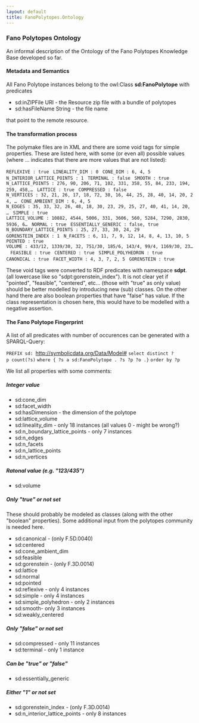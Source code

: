 ```yaml
---
layout: default
title: FanoPolytopes.Ontology
---
```


### Fano Polytopes Ontology

An informal description of the Ontology of the Fano Polytopes Knowledge Base developed so far.

#### Metadata and Semantics

All Fano Polytope instances belong to the owl:Class **sd:FanoPolytope** with predicates

-   sd:inZIPFile URI - the Resource zip file with a bundle of polytopes
-   sd:hasFileName String - the file name

that point to the remote resource.

#### The transformation process

The polymake files are in XML and there are some void tags for simple properties. These are listed here, with some (or even all) possible values (where … indicates that there are more values that are not listed):

`REFLEXIVE : true `
`LINEALITY_DIM : 0 `
`CONE_DIM : 6, 4, 5 `
`N_INTERIOR_LATTICE_POINTS : 1 `
`TERMINAL : false `
`SMOOTH : true `
`N_LATTICE_POINTS : 276, 90, 206, 71, 102, 331, 358, 55, 84, 233, 194, 259, 458,… `
`LATTICE : true `
`COMPRESSED : false `
`N_VERTICES : 32, 21, 26, 17, 18, 72, 30, 16, 44, 25, 28, 40, 14, 20, 24, … `
`CONE_AMBIENT_DIM : 6, 4, 5 `
`N_EDGES : 35, 33, 32, 26, 48, 18, 30, 23, 29, 25, 27, 40, 41, 14, 20, … `
`SIMPLE : true `
`LATTICE_VOLUME : 10882, 4544, 5006, 331, 3606, 560, 5284, 7290, 2830, 5936, 6… `
`NORMAL : true `
`ESSENTIALLY_GENERIC : false, true `
`N_BOUNDARY_LATTICE_POINTS : 25, 27, 33, 30, 24, 29 `
`GORENSTEIN_INDEX : 1 `
`N_FACETS : 6, 11, 7, 9, 12, 14, 8, 4, 13, 10, 5 `
`POINTED : true `
`VOLUME : 433/12, 1339/30, 32, 751/30, 185/6, 143/4, 99/4, 1169/30, 23… `
`FEASIBLE : true `
`CENTERED : true `
`SIMPLE_POLYHEDRON : true `
`CANONICAL : true `
`FACET_WIDTH : 4, 3, 7, 2, 5 `
`GORENSTEIN : true`

These void tags were converted to RDF predicates with namespace **sdpt**. (all lowercase like so "sdpt:gorenstein\_index"). It is not clear yet if "pointed", "feasible", "centered", etc... (those with "true" as only value) should be better modelled by introducing new (sub) classes. On the other hand there are also boolean properties that have "false" has value. If the class representation is chosen here, this would have to be modelled with a negative assertion.

#### The Fano Polytope Fingerprint

A list of all predicates with number of occurences can be generated with a SPARQL-Query:

`PREFIX sd: `<http://symbolicdata.org/Data/Model#>
`select distinct ?p count(?s)`
`where { ?s a sd:FanoPolytope . ?s ?p ?o .}`
`order by ?p`

We list all properties with some comments:

##### Integer value

-   sd:cone\_dim
-   sd:facet\_width
-   sd:hasDimension - the dimension of the polytope
-   sd:lattice\_volume
-   sd:lineality\_dim - only 18 instances (all values 0 - might be wrong?)
-   sd:n\_boundary\_lattice\_points - only 7 instances
-   sd:n\_edges
-   sd:n\_facets
-   sd:n\_lattice\_points
-   sd:n\_vertices

##### Ratonal value (e.g. "123/435")

-   sd:volume

##### Only "true" or not set

These should probably be modeled as classes (along with the other "boolean" properties). Some additional input from the polytopes community is needed here.

-   sd:canonical - (only F.5D.0040)
-   sd:centered
-   sd:cone\_ambient\_dim
-   sd:feasible
-   sd:gorenstein - (only F.3D.0014)
-   sd:lattice
-   sd:normal
-   sd:pointed
-   sd:reflexive - only 4 instances
-   sd:simple - only 4 instances
-   sd:simple\_polyhedron - only 2 instances
-   sd:smooth- only 3 instances
-   sd:weakly\_centered

##### Only "false" or not set

-   sd:compressed - only 11 instances
-   sd:terminal - only 1 instance

##### Can be "true" or "false"

-   sd:essentially\_generic

##### Either "1" or not set

-   sd:gorenstein\_index - (only F.3D.0014)
-   sd:n\_interior\_lattice\_points - only 8 instances

